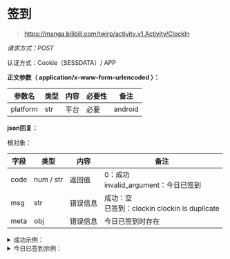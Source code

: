 # 签到

> https://manga.bilibili.com/twirp/activity.v1.Activity/ClockIn

*请求方式：POST*

认证方式：Cookie（SESSDATA）/ APP

**正文参数（ application/x-www-form-urlencoded ）：**

| 参数名     | 类型 | 内容                     | 必要性         | 备注                                                         |
| ---------- | ---- | ------------------------ | -------------- | ------------------------------------------------------------ |
| platform | str  | 平台           | 必要    |   android                                                           |

**json回复：**

根对象：

| 字段    | 类型 | 内容     | 备注                                                         |
| ------- | ---- | -------- | ------------------------------------------------------------ |
| code    | num / str  | 返回值   | 0：成功<br />invalid_argument：今日已签到 |
| msg | str  | 错误信息 | 成功：空<br />已签到：clockin clockin is duplicate                                                      |
| meta     | obj  | 错误信息       |    今日已签到时存在                                                          |

<details>
<summary>成功示例：</summary>

```json
{
  "code": 0,
  "msg": "",
  "data": {}
}
```

</details>

<details>
<summary>今日已签到示例：</summary>

```json
{
  "code": "invalid_argument",
  "msg": "clockin clockin is duplicate",
  "meta": {
    "argument": "clockin"
  }
}
```

</details>